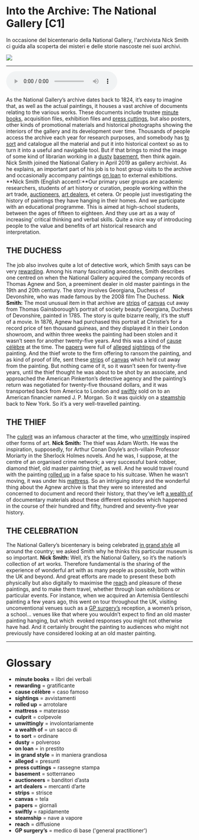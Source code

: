 # Into the Archive: The National Gallery   [C1]

In occasione del bicentenario della National Gallery, l'archivista Nick Smith ci guida alla scoperta dei misteri e delle storie nascoste nei suoi archivi.

![](Into%20the%20Archive%20The%20National%20Gallery.jpg)

--------------

<div>
<audio controls autoplay>
    <source src="https:/raw.githubusercontent.com/dartie/speakup/main/2024-05/Into%20the%20Archive%20The%20National%20Gallery.mp3" type="audio/mpeg">
</audio>
</div>


As the National Gallery’s archive dates back to 1824, it’s easy to imagine that, as well as the actual paintings, it houses a vast archive of documents relating to the various works. These documents include trustee [minute books](## "libri dei verbali"), acquisition files, exhibition files and [press cuttings](## "rassegne stampa"), but also posters, other kinds of promotional materials and historical photographs showing the interiors of the gallery and its development over time. Thousands of people access the archive each year for research purposes, and somebody has [to sort](## "ordinare") and catalogue all the material and put it into historical context so as to turn it into a useful and navigable tool. But if that brings to mind the image of some kind of librarian working in a [dusty](## "polveroso") [basement](## "sotterraneo"), then think again. Nick Smith joined the National Gallery in April 2019 as gallery archivist. As he explains, an important part of his job is to host group visits to the archive and occasionally accompany paintings [on loan](## "in prestito") to external exhibitions.
**Nick Smith (English accent):**Our primary user groups are academic researchers, students of art history or curation, people working within the art trade, [auctioneers](## "banditori d’asta"), [art dealers](## "mercanti d’arte"), et cetera. Or people just investigating the history of paintings they have hanging in their homes. And we participate with an educational programme. This is aimed at high-school students, between the ages of fifteen to eighteen. And they use art as a way of increasing’ critical thinking and verbal skills. Quite a nice way of introducing people to the value and benefits of art historical research and interpretation. 

## THE DUCHESS
The job also involves quite a lot of detective work, which Smith says can be very [rewarding](## "gratificante"). Among his many fascinating anecdotes, Smith describes one centred on when the National Gallery acquired the company records of Thomas Agnew and Son, a preeminent dealer in old master paintings in the 19th and 20th century. The story involves Georgiana, Duchess of Devonshire, who was made famous by the 2008 film The Duchess. 
**Nick Smith:** The most unusual item in that archive are [strips](## "strisce") of [canvas](## "tela") cut away from Thomas Gainsborough’s portrait of society beauty Georgiana, Duchess of Devonshire, painted in 1785. The story is quite bizarre really, it’s the stuff of a movie. In 1876, Agnew had purchased this portrait at Christie’s for a record price of ten thousand guineas, and they displayed it in their London showroom, and within three weeks the painting had been stolen and it wasn’t seen for another twenty-five years. And this was a kind of [cause célèbre](## "caso famoso") at the time. The [papers](## "giornali") were full of [alleged](## "presunti") [sightings](## "avvistamenti") of the painting. And the thief wrote to the firm offering to ransom the painting, and as kind of proof of life, sent these [strips](## "strisce") of [canvas](## "tela") which he’d cut away from the painting. But nothing came of it, so it wasn’t seen for twenty-five years, until the thief thought he was about to be shot by an associate, and approached the American Pinkerton’s detective agency and the painting’s return was negotiated for twenty-five thousand dollars, and it was transported back from America to London and [swiftly](## "rapidamente") sold on to an American financier named J. P. Morgan. So it was quickly on a [steamship](## "nave a vapore") back to New York. So it’s a very well-travelled painting.

## THE THIEF
The [culprit](## "colpevole") was an infamous character at the time, who [unwittingly](## "involontariamente") inspired other forms of art.
**Nick Smith:** The thief was Adam Worth. He was the inspiration, supposedly, for Arthur Conan Doyle’s arch-villain Professor Moriarty in the Sherlock Holmes novels. And he was, I suppose, at the centre of an organised crime network; a very successful bank robber, diamond thief, old master painting thief, as well. And he would travel round with the painting [rolled up](## "arrotolare") in a false space to his suitcase. When he wasn’t moving, it was under his [mattress](## "materasso"). So an intriguing story and the wonderful thing about the Agnew archive is that they were so interested and concerned to document and record their history, that they’ve left [a wealth of](## "un sacco di") of documentary materials about these different episodes which happened in the course of their hundred and fifty, hundred and seventy-five year history.

## THE CELEBRATION
The National Gallery’s bicentenary is being celebrated [in grand style](## "in maniera grandiosa") all around the country; we asked Smith why he thinks this particular museum is so important.
**Nick Smith:** Well, it’s the National Gallery, so it’s the nation’s collection of art works. Therefore fundamental is the sharing of the experience of wonderful art with as many people as possible, both within the UK and beyond. And great efforts are made to present these both physically but also digitally to maximise the [reach](## "diffusione") and pleasure of these paintings, and to make them travel, whether through loan exhibitions or particular events. For instance, when we acquired an Artemisia Gentileschi painting a few years ago, this went on tour throughout the UK, visiting unconventional venues such as a [GP surgery’s](## "medico di base ('general practitioner')") reception, a women’s prison, a school... venues like that where you wouldn’t expect to find an old master painting hanging, but which  evoked responses you might not otherwise have had. And it certainly brought the painting to audiences who might not previously have considered looking at an old master painting.  
 

--------------

<div style = "display:block; clear:both; page-break-after:always;"></div>

# Glossary
* **minute books** = libri dei verbali
* **rewarding** = gratificante
* **cause célèbre** = caso famoso
* **sightings** = avvistamenti
* **rolled up** = arrotolare
* **mattress** = materasso
* **culprit** = colpevole
* **unwittingly** = involontariamente
* **a wealth of** = un sacco di
* **to sort** = ordinare
* **dusty** = polveroso
* **on loan** = in prestito
* **in grand style** = in maniera grandiosa
* **alleged** = presunti
* **press cuttings** = rassegne stampa
* **basement** = sotterraneo
* **auctioneers** = banditori d’asta
* **art dealers** = mercanti d’arte
* **strips** = strisce
* **canvas** = tela
* **papers** = giornali
* **swiftly** = rapidamente
* **steamship** = nave a vapore
* **reach** = diffusione
* **GP surgery’s** = medico di base ('general practitioner')
